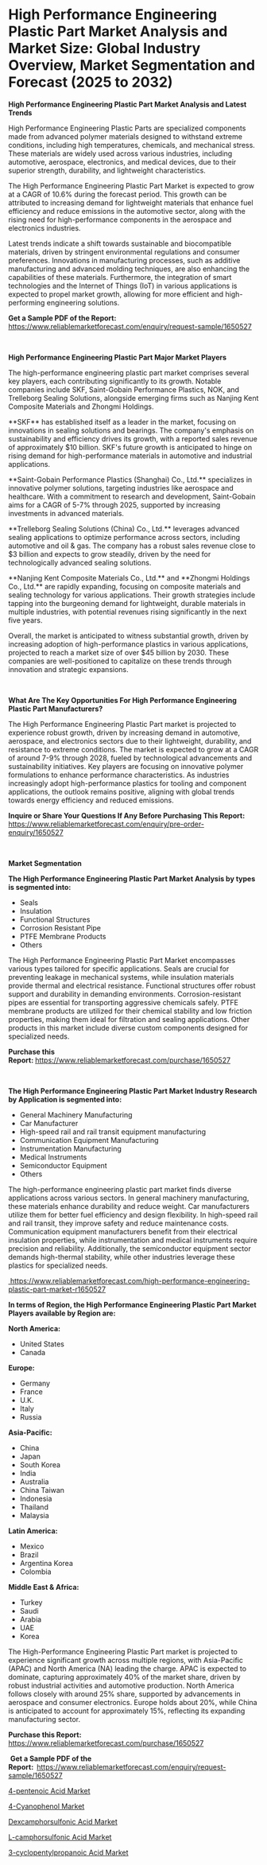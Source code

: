 <p><h1>High Performance Engineering Plastic Part Market Analysis and Market Size: Global Industry Overview, Market Segmentation and Forecast (2025 to 2032)</h1></p><p><strong>High Performance Engineering Plastic Part Market Analysis and Latest Trends</strong></p>
<p><p>High Performance Engineering Plastic Parts are specialized components made from advanced polymer materials designed to withstand extreme conditions, including high temperatures, chemicals, and mechanical stress. These materials are widely used across various industries, including automotive, aerospace, electronics, and medical devices, due to their superior strength, durability, and lightweight characteristics.</p><p>The High Performance Engineering Plastic Part Market is expected to grow at a CAGR of 10.6% during the forecast period. This growth can be attributed to increasing demand for lightweight materials that enhance fuel efficiency and reduce emissions in the automotive sector, along with the rising need for high-performance components in the aerospace and electronics industries. </p><p>Latest trends indicate a shift towards sustainable and biocompatible materials, driven by stringent environmental regulations and consumer preferences. Innovations in manufacturing processes, such as additive manufacturing and advanced molding techniques, are also enhancing the capabilities of these materials. Furthermore, the integration of smart technologies and the Internet of Things (IoT) in various applications is expected to propel market growth, allowing for more efficient and high-performing engineering solutions.</p></p>
<p><strong>Get a Sample PDF of the Report:&nbsp;</strong> <a href="https://www.reliablemarketforecast.com/enquiry/request-sample/1650527?utm_campaign=1134&utm_medium=2&utm_source=Github&utm_content=ia&utm_term=23032025&utm_id=high-performance-engineering-plastic-part">https://www.reliablemarketforecast.com/enquiry/request-sample/1650527</a></p>
<p>&nbsp;</p>
<p><strong>High Performance Engineering Plastic Part Major Market Players</strong></p>
<p><p>The high-performance engineering plastic part market comprises several key players, each contributing significantly to its growth. Notable companies include SKF, Saint-Gobain Performance Plastics, NOK, and Trelleborg Sealing Solutions, alongside emerging firms such as Nanjing Kent Composite Materials and Zhongmi Holdings.</p><p>**SKF** has established itself as a leader in the market, focusing on innovations in sealing solutions and bearings. The company's emphasis on sustainability and efficiency drives its growth, with a reported sales revenue of approximately $10 billion. SKF's future growth is anticipated to hinge on rising demand for high-performance materials in automotive and industrial applications.</p><p>**Saint-Gobain Performance Plastics (Shanghai) Co., Ltd.** specializes in innovative polymer solutions, targeting industries like aerospace and healthcare. With a commitment to research and development, Saint-Gobain aims for a CAGR of 5-7% through 2025, supported by increasing investments in advanced materials.</p><p>**Trelleborg Sealing Solutions (China) Co., Ltd.** leverages advanced sealing applications to optimize performance across sectors, including automotive and oil & gas. The company has a robust sales revenue close to $3 billion and expects to grow steadily, driven by the need for technologically advanced sealing solutions.</p><p>**Nanjing Kent Composite Materials Co., Ltd.** and **Zhongmi Holdings Co., Ltd.** are rapidly expanding, focusing on composite materials and sealing technology for various applications. Their growth strategies include tapping into the burgeoning demand for lightweight, durable materials in multiple industries, with potential revenues rising significantly in the next five years.</p><p>Overall, the market is anticipated to witness substantial growth, driven by increasing adoption of high-performance plastics in various applications, projected to reach a market size of over $45 billion by 2030. These companies are well-positioned to capitalize on these trends through innovation and strategic expansions.</p></p>
<p>&nbsp;</p>
<p><strong>What Are The Key Opportunities For High Performance Engineering Plastic Part Manufacturers?</strong></p>
<p><p>The High Performance Engineering Plastic Part market is projected to experience robust growth, driven by increasing demand in automotive, aerospace, and electronics sectors due to their lightweight, durability, and resistance to extreme conditions. The market is expected to grow at a CAGR of around 7-9% through 2028, fueled by technological advancements and sustainability initiatives. Key players are focusing on innovative polymer formulations to enhance performance characteristics. As industries increasingly adopt high-performance plastics for tooling and component applications, the outlook remains positive, aligning with global trends towards energy efficiency and reduced emissions.</p></p>
<p><strong>Inquire or Share Your Questions If Any Before Purchasing This Report:</strong> <a href="https://www.reliablemarketforecast.com/enquiry/pre-order-enquiry/1650527?utm_campaign=1134&utm_medium=2&utm_source=Github&utm_content=ia&utm_term=23032025&utm_id=high-performance-engineering-plastic-part">https://www.reliablemarketforecast.com/enquiry/pre-order-enquiry/1650527</a></p>
<p>&nbsp;</p>
<p><strong>Market Segmentation</strong></p>
<p><strong>The High Performance Engineering Plastic Part Market Analysis by types is segmented into:</strong></p>
<p><ul><li>Seals</li><li>Insulation</li><li>Functional Structures</li><li>Corrosion Resistant Pipe</li><li>PTFE Membrane Products</li><li>Others</li></ul></p>
<p><p>The High Performance Engineering Plastic Part Market encompasses various types tailored for specific applications. Seals are crucial for preventing leakage in mechanical systems, while insulation materials provide thermal and electrical resistance. Functional structures offer robust support and durability in demanding environments. Corrosion-resistant pipes are essential for transporting aggressive chemicals safely. PTFE membrane products are utilized for their chemical stability and low friction properties, making them ideal for filtration and sealing applications. Other products in this market include diverse custom components designed for specialized needs.</p></p>
<p><strong>Purchase this Report:&nbsp;</strong><a href="https://www.reliablemarketforecast.com/purchase/1650527?utm_campaign=1134&utm_medium=2&utm_source=Github&utm_content=ia&utm_term=23032025&utm_id=high-performance-engineering-plastic-part">https://www.reliablemarketforecast.com/purchase/1650527</a></p>
<p>&nbsp;</p>
<p><strong>The High Performance Engineering Plastic Part Market Industry Research by Application is segmented into:</strong></p>
<p><ul><li>General Machinery Manufacturing</li><li>Car Manufacturer</li><li>High-speed rail and rail transit equipment manufacturing</li><li>Communication Equipment Manufacturing</li><li>Instrumentation Manufacturing</li><li>Medical Instruments</li><li>Semiconductor Equipment</li><li>Others</li></ul></p>
<p><p>The high-performance engineering plastic part market finds diverse applications across various sectors. In general machinery manufacturing, these materials enhance durability and reduce weight. Car manufacturers utilize them for better fuel efficiency and design flexibility. In high-speed rail and rail transit, they improve safety and reduce maintenance costs. Communication equipment manufacturers benefit from their electrical insulation properties, while instrumentation and medical instruments require precision and reliability. Additionally, the semiconductor equipment sector demands high-thermal stability, while other industries leverage these plastics for specialized needs.</p></p>
<p><a href="https://www.reliablemarketforecast.com/high-performance-engineering-plastic-part-market-r1650527?utm_campaign=1134&utm_medium=2&utm_source=Github&utm_content=ia&utm_term=23032025&utm_id=high-performance-engineering-plastic-part">&nbsp;https://www.reliablemarketforecast.com/high-performance-engineering-plastic-part-market-r1650527</a></p>
<p><strong>In terms of Region, the High Performance Engineering Plastic Part Market Players available by Region are:</strong></p>
<p>
    <p> <strong> North America: </strong>
        <ul>
            <li>United States</li>
            <li>Canada</li>
        </ul>
        </p> 
    <p> <strong> Europe: </strong>
        <ul>
            <li>Germany</li>
            <li>France</li>
            <li>U.K.</li>
            <li>Italy</li>
            <li>Russia</li>
        </ul>
        </p> 
    <p> <strong> Asia-Pacific: </strong>
        <ul>
            <li>China</li>
            <li>Japan</li>
            <li>South Korea</li>
            <li>India</li>
            <li>Australia</li>
            <li>China Taiwan</li>
            <li>Indonesia</li>
            <li>Thailand</li>
            <li>Malaysia</li>
        </ul>
        </p> 
    <p> <strong> Latin America: </strong>
        <ul>
            <li>Mexico</li>
            <li>Brazil</li>
            <li>Argentina Korea</li>
            <li>Colombia</li>
        </ul>
        </p> 
    <p> <strong> Middle East & Africa: </strong>
        <ul>
            <li>Turkey</li>
            <li>Saudi</li>
            <li>Arabia</li>
            <li>UAE</li>
            <li>Korea</li>
        </ul>
    </p>
    </p>
<p><p>The High-Performance Engineering Plastic Part market is projected to experience significant growth across multiple regions, with Asia-Pacific (APAC) and North America (NA) leading the charge. APAC is expected to dominate, capturing approximately 40% of the market share, driven by robust industrial activities and automotive production. North America follows closely with around 25% share, supported by advancements in aerospace and consumer electronics. Europe holds about 20%, while China is anticipated to account for approximately 15%, reflecting its expanding manufacturing sector.</p></p>
<p><strong>Purchase this Report: </strong><a href="https://www.reliablemarketforecast.com/purchase/1650527?utm_campaign=1134&utm_medium=2&utm_source=Github&utm_content=ia&utm_term=23032025&utm_id=high-performance-engineering-plastic-part">https://www.reliablemarketforecast.com/purchase/1650527</a></p>
<p>&nbsp;<strong>Get a Sample PDF of the Report:&nbsp;&nbsp;</strong><a href="https://www.reliablemarketforecast.com/enquiry/request-sample/1650527?utm_campaign=1134&utm_medium=2&utm_source=Github&utm_content=ia&utm_term=23032025&utm_id=high-performance-engineering-plastic-part">https://www.reliablemarketforecast.com/enquiry/request-sample/1650527</a></p>
<p><strong></strong></p>
<p><p><a href="https://github.com/buluckcapps2/Market-Research-Report-List-1/blob/main/4-pentenoic-acid-market.md?utm_campaign=1134&utm_medium=2&utm_source=Github&utm_content=ia&utm_term=23032025&utm_id=high-performance-engineering-plastic-part">4-pentenoic Acid Market</a></p><p><a href="https://github.com/donnypolan/Market-Research-Report-List-1/blob/main/4-cyanophenol-market.md?utm_campaign=1134&utm_medium=2&utm_source=Github&utm_content=ia&utm_term=23032025&utm_id=high-performance-engineering-plastic-part">4-Cyanophenol Market</a></p><p><a href="https://github.com/ujanoandryvw/Market-Research-Report-List-1/blob/main/dexcamphorsulfonic-acid-market.md?utm_campaign=1134&utm_medium=2&utm_source=Github&utm_content=ia&utm_term=23032025&utm_id=high-performance-engineering-plastic-part">Dexcamphorsulfonic Acid Market</a></p><p><a href="https://github.com/zemonarutaep/Market-Research-Report-List-1/blob/main/l-camphorsulfonic-acid-market.md?utm_campaign=1134&utm_medium=2&utm_source=Github&utm_content=ia&utm_term=23032025&utm_id=high-performance-engineering-plastic-part">L-camphorsulfonic Acid Market</a></p><p><a href="https://github.com/floengsubb/Market-Research-Report-List-1/blob/main/3-cyclopentylpropanoic-acid-market.md?utm_campaign=1134&utm_medium=2&utm_source=Github&utm_content=ia&utm_term=23032025&utm_id=high-performance-engineering-plastic-part">3-cyclopentylpropanoic Acid Market</a></p></p>